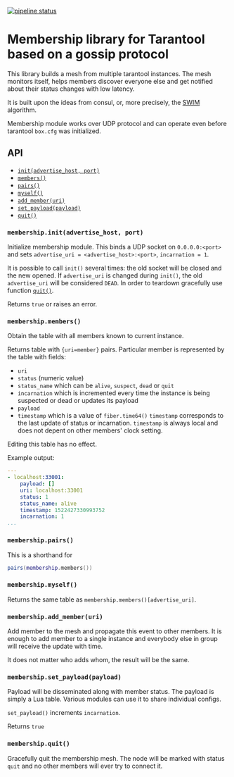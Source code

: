 [![pipeline status](https://gitlab.com/tarantool/ib-core/membership/badges/master/pipeline.svg)](https://gitlab.com/tarantool/ib-core/membership/commits/master)

# Membership library for Tarantool based on a gossip protocol

This library builds a mesh from multiple tarantool instances. The
mesh monitors itself, helps members discover everyone else and get
notified about their status changes with low latency.

It is built upon the ideas from consul, or, more precisely,
the [SWIM](docs/swim-paper.pdf) algorithm.

Membership module works over UDP protocol and can operate
even before tarantool `box.cfg` was initialized.

## API

- [`init(advertise_host, port)`](#membershipinitadvertise_host-port)
- [`members()`](#membershipmembers)
- [`pairs()`](#membershippairs)
- [`myself()`](#membershipmyself)
- [`add_member(uri)`](#membershipadd_memberuri)
- [`set_payload(payload)`](#membershipset_payloadpayload)
- [`quit()`](#membershipquit)

### `membership.init(advertise_host, port)`

Initialize membership module.
This binds a UDP socket on `0.0.0.0:<port>` and
sets `advertise_uri = <advertise_host>:<port>`,
`incarnation = 1`.

It is possible to call `init()` several times:
the old socket will be closed and the new opened.
If `advertise_uri` is changed during `init()`, the old `advertise_uri` will be considered `DEAD`.
In order to teardown gracefully use function [`quit()`](#membershipquit).

Returns `true` or raises an error.

### `membership.members()`

Obtain the table with all members known to current instance.

Returns table with `{uri=member}` pairs.
Particular member is represented by the table with fields:
* `uri`
* `status` (numeric value)
* `status_name` which can be `alive`, `suspect`, `dead` or `quit`
* `incarnation` which is incremented every time the instance is being suspected or dead or updates its payload
* `payload`
* `timestamp` which is a value of `fiber.time64()`
`timestamp` corresponds to the last update of status or incarnation.
`timestamp` is always local and does not depent on other members' clock setting.

Editing this table has no effect.

Example output:

```yaml
---
- localhost:33001:
    payload: []
    uri: localhost:33001
    status: 1
    status_name: alive
    timestamp: 1522427330993752
    incarnation: 1
...
```

### `membership.pairs()`

This is a shorthand for

```lua
pairs(membership.members())
```

### `membership.myself()`

Returns the same table as `membership.members()[advertise_uri]`.

### `membership.add_member(uri)`

Add member to the mesh and propagate this event to other members.
It is enough to add member to a single instance and everybody else in group will receive the update with time.

It does not matter who adds whom, the result will be the same.

### `membership.set_payload(payload)`

Payload will be disseminated along with member status.
The payload is simply a Lua table.
Various modules can use it to share individual configs.

`set_payload()` increments `incarnation`.

Returns `true`


### `membership.quit()`

Gracefully quit the membership mesh.
The node will be marked with status `quit` and no other members will ever try to connect it.

